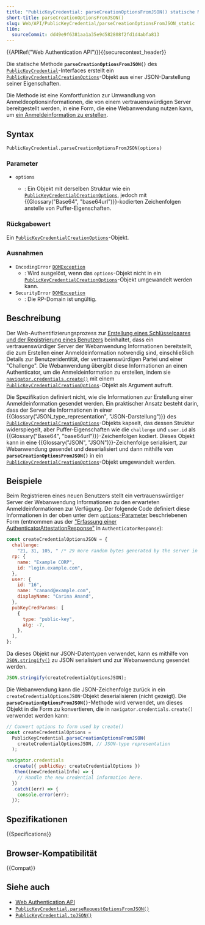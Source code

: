 ```yaml
---
title: "PublicKeyCredential: parseCreationOptionsFromJSON() statische Methode"
short-title: parseCreationOptionsFromJSON()
slug: Web/API/PublicKeyCredential/parseCreationOptionsFromJSON_static
l10n:
  sourceCommit: dd49e9f6381aa1a35e9d582808f2fd1d4abfa813
---
```


{{APIRef("Web Authentication API")}}{{securecontext_header}}

Die statische Methode **`parseCreationOptionsFromJSON()`** des [`PublicKeyCredential`](/de/docs/Web/API/PublicKeyCredential)-Interfaces erstellt ein [`PublicKeyCredentialCreationOptions`](/de/docs/Web/API/PublicKeyCredentialCreationOptions)-Objekt aus einer JSON-Darstellung seiner Eigenschaften.

Die Methode ist eine Komfortfunktion zur Umwandlung von Anmeldeoptionsinformationen, die von einem vertrauenswürdigen Server bereitgestellt werden, in eine Form, die eine Webanwendung nutzen kann, um [ein Anmeldeinformation zu erstellen](/de/docs/Web/API/Web_Authentication_API#creating_a_key_pair_and_registering_a_user).

## Syntax

```js-nolint
PublicKeyCredential.parseCreationOptionsFromJSON(options)
```

### Parameter

- `options`

  - : Ein Objekt mit derselben Struktur wie ein [`PublicKeyCredentialCreationOptions`](/de/docs/Web/API/PublicKeyCredentialCreationOptions), jedoch mit {{Glossary("Base64", "base64url")}}-kodierten Zeichenfolgen anstelle von Puffer-Eigenschaften.

### Rückgabewert

Ein [`PublicKeyCredentialCreationOptions`](/de/docs/Web/API/PublicKeyCredentialCreationOptions)-Objekt.

### Ausnahmen

- `EncodingError` [`DOMException`](/de/docs/Web/API/DOMException)
  - : Wird ausgelöst, wenn das `options`-Objekt nicht in ein [`PublicKeyCredentialCreationOptions`](/de/docs/Web/API/PublicKeyCredentialCreationOptions)-Objekt umgewandelt werden kann.
- `SecurityError` [`DOMException`](/de/docs/Web/API/DOMException)
  - : Die RP-Domain ist ungültig.

## Beschreibung

Der Web-Authentifizierungsprozess zur [Erstellung eines Schlüsselpaares und der Registrierung eines Benutzers](/de/docs/Web/API/Web_Authentication_API#creating_a_key_pair_and_registering_a_user) beinhaltet, dass ein vertrauenswürdiger Server der Webanwendung Informationen bereitstellt, die zum Erstellen einer Anmeldeinformation notwendig sind, einschließlich Details zur Benutzeridentität, der vertrauenswürdigen Partei und einer "Challenge".
Die Webanwendung übergibt diese Informationen an einen Authenticator, um die Anmeldeinformation zu erstellen, indem sie [`navigator.credentials.create()`](/de/docs/Web/API/CredentialsContainer/create) mit einem [`PublicKeyCredentialCreationOptions`](/de/docs/Web/API/PublicKeyCredentialCreationOptions)-Objekt als Argument aufruft.

Die Spezifikation definiert nicht, wie die Informationen zur Erstellung einer Anmeldeinformation gesendet werden. Ein praktischer Ansatz besteht darin, dass der Server die Informationen in einer {{Glossary("JSON_type_representation", "JSON-Darstellung")}} des [`PublicKeyCredentialCreationOptions`](/de/docs/Web/API/PublicKeyCredentialCreationOptions)-Objekts kapselt, das dessen Struktur widerspiegelt, aber Puffer-Eigenschaften wie die `challenge` und `user.id` als {{Glossary("Base64", "base64url")}}-Zeichenfolgen kodiert. Dieses Objekt kann in eine {{Glossary("JSON", "JSON")}}-Zeichenfolge serialisiert, zur Webanwendung gesendet und deserialisiert und dann mithilfe von **`parseCreationOptionsFromJSON()`** in ein [`PublicKeyCredentialCreationOptions`](/de/docs/Web/API/PublicKeyCredentialCreationOptions)-Objekt umgewandelt werden.

## Beispiele

Beim Registrieren eines neuen Benutzers stellt ein vertrauenswürdiger Server der Webanwendung Informationen zu den erwarteten Anmeldeinformationen zur Verfügung. Der folgende Code definiert diese Informationen in der oben unter dem [`options`-Parameter](#options) beschriebenen Form (entnommen aus der ["Erfassung einer AuthenticatorAttestationResponse"](/de/docs/Web/API/AuthenticatorResponse#getting_an_authenticatorattestationresponse) in `AuthenticatorResponse`):

```js
const createCredentialOptionsJSON = {
  challenge:
    "21, 31, 105, " /* 29 more random bytes generated by the server in this string */,
  rp: {
    name: "Example CORP",
    id: "login.example.com",
  },
  user: {
    id: "16",
    name: "canand@example.com",
    displayName: "Carina Anand",
  },
  pubKeyCredParams: [
    {
      type: "public-key",
      alg: -7,
    },
  ],
};
```

Da dieses Objekt nur JSON-Datentypen verwendet, kann es mithilfe von [`JSON.stringify()`](/de/docs/Web/JavaScript/Reference/Global_Objects/JSON/stringify) zu JSON serialisiert und zur Webanwendung gesendet werden.

```js
JSON.stringify(createCredentialOptionsJSON);
```

Die Webanwendung kann die JSON-Zeichenfolge zurück in ein `createCredentialOptionsJSON`-Objekt deserialisieren (nicht gezeigt). Die **`parseCreationOptionsFromJSON()`**-Methode wird verwendet, um dieses Objekt in die Form zu konvertieren, die in `navigator.credentials.create()` verwendet werden kann:

```js
// Convert options to form used by create()
const createCredentialOptions =
  PublicKeyCredential.parseCreationOptionsFromJSON(
    createCredentialOptionsJSON, // JSON-type representation
  );

navigator.credentials
  .create({ publicKey: createCredentialOptions })
  .then((newCredentialInfo) => {
    // Handle the new credential information here.
  })
  .catch((err) => {
    console.error(err);
  });
```

## Spezifikationen

{{Specifications}}

## Browser-Kompatibilität

{{Compat}}

## Siehe auch

- [Web Authentication API](/de/docs/Web/API/Web_Authentication_API)
- [`PublicKeyCredential.parseRequestOptionsFromJSON()`](/de/docs/Web/API/PublicKeyCredential/parseRequestOptionsFromJSON_static)
- [`PublicKeyCredential.toJSON()`](/de/docs/Web/API/PublicKeyCredential/toJSON)
